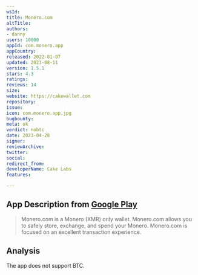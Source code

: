 ```yaml
---
wsId: 
title: Monero.com
altTitle: 
authors:
- danny
users: 10000
appId: com.monero.app
appCountry: 
released: 2022-01-07
updated: 2023-08-11
version: 1.5.1
stars: 4.3
ratings: 
reviews: 14
size: 
website: https://cakewallet.com
repository: 
issue: 
icon: com.monero.app.jpg
bugbounty: 
meta: ok
verdict: nobtc
date: 2023-04-28
signer: 
reviewArchive: 
twitter: 
social: 
redirect_from: 
developerName: Cake Labs
features: 

---
```


## App Description from [Google Play](https://play.google.com/store/apps/details?id=com.monero.app) 

> Monero.com is a Monero (XMR) only wallet. Monero.com allows you to safely store, exchange, and spend your Monero. Monero.com is focused on an excellent transaction experience.

## Analysis 

The app does not support BTC.